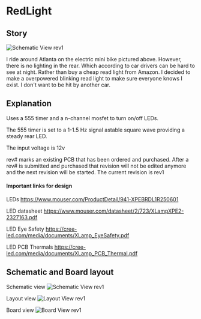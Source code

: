 # RedLight

## Story

![Schematic View rev1](https://github.com/chuy4ever/RedLight/blob/main/ebike.gif?raw=true)

I ride around Atlanta on the electric mini bike pictured above. However, there is no lighting in the rear. Which according to car drivers can be hard to see at night. Rather than buy a cheap read light from Amazon. I decided to make a overpowered blinking read light to make sure everyone knows I exist. I don't want to be hit by another car.

## Explanation

Uses a 555 timer and a n-channel mosfet to turn on/off LEDs.

The 555 timer is set to a 1-1.5 Hz signal astable square wave providing a steady rear LED.

The input voltage is 12v

rev# marks an existing PCB that has been ordered and purchased. After a rev# is submitted and purchased that revision will not be edited anymore and the next revision will be started. The current revision is rev1

#### Important links for design

LEDs
https://www.mouser.com/ProductDetail/941-XPEBRDL1R250601

LED datasheet
https://www.mouser.com/datasheet/2/723/XLampXPE2-2327163.pdf

LED Eye Safety
https://cree-led.com/media/documents/XLamp_EyeSafety.pdf

LED PCB Thermals
https://cree-led.com/media/documents/XLamp_PCB_Thermal.pdf

## Schematic and Board layout

Schematic view
![Schematic View rev1](https://github.com/chuy4ever/RedLight/blob/main/overpoweredRedLightSchematic.png?raw=true)

Layout view
![Layout View rev1](https://github.com/chuy4ever/RedLight/blob/main/overpoweredRedLightLayout.png?raw=true)

Board view
![Board View rev1](https://github.com/chuy4ever/RedLight/blob/main/overpoweredRedLightBoard.png?raw=true)
